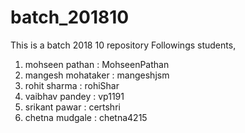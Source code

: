 # batch_201810
This is a batch 2018 10 repository
Followings students,
1) mohseen pathan : MohseenPathan
2) mangesh mohataker : mangeshjsm
3) rohit sharma : rohiShar
4) vaibhav pandey : vp1191
5) srikant pawar : certshri
6) chetna mudgale : chetna4215
